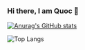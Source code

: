 ### Hi there, I am Quoc 👋

[![Anurag's GitHub stats](https://github-readme-stats.vercel.app/api?username=kinhquocne&show_icons=true&theme=dark)](https://github.com/kinhquocne/github-readme-stats)

![Top Langs](https://github-readme-stats.vercel.app/api/top-langs/?username=kinhquocne&hide_progress=true&theme=dark)
<!--
**kinhquocne/kinhquocne** is a ✨ _special_ ✨ repository because its `README.md` (this file) appears on your GitHub profile.

Here are some ideas to get you started:

- 🔭 I’m currently working on ...
- 🌱 I’m currently learning ...
- 👯 I’m looking to collaborate on ...
- 🤔 I’m looking for help with ...
- 💬 Ask me about ...
- 📫 How to reach me: ...
- 😄 Pronouns: ...
- ⚡ Fun fact: ...
-->
